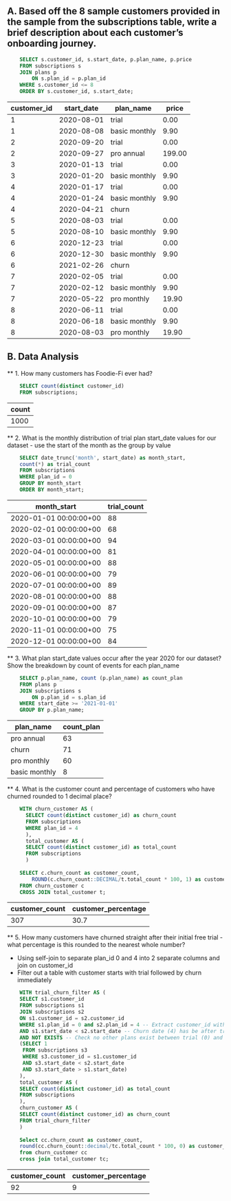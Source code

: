 ## A. Based off the 8 sample customers provided in the sample from the subscriptions table, write a brief description about each customer’s onboarding journey.
````sql
    SELECT s.customer_id, s.start_date, p.plan_name, p.price
    FROM subscriptions s
    JOIN plans p
    	ON s.plan_id = p.plan_id
    WHERE s.customer_id <= 8
    ORDER BY s.customer_id, s.start_date;
````
| customer_id | start_date | plan_name     | price  |
| ----------- | ---------- | ------------- | ------ |
| 1           | 2020-08-01 | trial         | 0.00   |
| 1           | 2020-08-08 | basic monthly | 9.90   |
| 2           | 2020-09-20 | trial         | 0.00   |
| 2           | 2020-09-27 | pro annual    | 199.00 |
| 3           | 2020-01-13 | trial         | 0.00   |
| 3           | 2020-01-20 | basic monthly | 9.90   |
| 4           | 2020-01-17 | trial         | 0.00   |
| 4           | 2020-01-24 | basic monthly | 9.90   |
| 4           | 2020-04-21 | churn         |        |
| 5           | 2020-08-03 | trial         | 0.00   |
| 5           | 2020-08-10 | basic monthly | 9.90   |
| 6           | 2020-12-23 | trial         | 0.00   |
| 6           | 2020-12-30 | basic monthly | 9.90   |
| 6           | 2021-02-26 | churn         |        |
| 7           | 2020-02-05 | trial         | 0.00   |
| 7           | 2020-02-12 | basic monthly | 9.90   |
| 7           | 2020-05-22 | pro monthly   | 19.90  |
| 8           | 2020-06-11 | trial         | 0.00   |
| 8           | 2020-06-18 | basic monthly | 9.90   |
| 8           | 2020-08-03 | pro monthly   | 19.90  |

## B. Data Analysis  
** 1. How many customers has Foodie-Fi ever had?
````sql
    SELECT count(distinct customer_id)
    FROM subscriptions;
````
| count |
| ----- |
| 1000  |

** 2. What is the monthly distribution of trial plan start_date values for our dataset - use the start of the month as the group by value
````sql
    SELECT date_trunc('month', start_date) as month_start,
    count(*) as trial_count
    FROM subscriptions
    WHERE plan_id = 0
    GROUP BY month_start
    ORDER BY month_start;
````
| month_start            | trial_count |
| ---------------------- | ----------- |
| 2020-01-01 00:00:00+00 | 88          |
| 2020-02-01 00:00:00+00 | 68          |
| 2020-03-01 00:00:00+00 | 94          |
| 2020-04-01 00:00:00+00 | 81          |
| 2020-05-01 00:00:00+00 | 88          |
| 2020-06-01 00:00:00+00 | 79          |
| 2020-07-01 00:00:00+00 | 89          |
| 2020-08-01 00:00:00+00 | 88          |
| 2020-09-01 00:00:00+00 | 87          |
| 2020-10-01 00:00:00+00 | 79          |
| 2020-11-01 00:00:00+00 | 75          |
| 2020-12-01 00:00:00+00 | 84          |

** 3. What plan start_date values occur after the year 2020 for our dataset? Show the breakdown by count of events for each plan_name
````sql
    SELECT p.plan_name, count (p.plan_name) as count_plan
    FROM plans p
    JOIN subscriptions s
    	ON p.plan_id = s.plan_id
    WHERE start_date >= '2021-01-01'
    GROUP BY p.plan_name;
````

| plan_name     | count_plan |
| ------------- | ---------- |
| pro annual    | 63         |
| churn         | 71         |
| pro monthly   | 60         |
| basic monthly | 8          |

** 4. What is the customer count and percentage of customers who have churned rounded to 1 decimal place?
````sql
    WITH churn_customer AS (
      SELECT count(distinct customer_id) as churn_count
      FROM subscriptions
      WHERE plan_id = 4
      ),
      total_customer AS (
      SELECT count(distinct customer_id) as total_count
      FROM subscriptions
      )
    
    SELECT c.churn_count as customer_count,
    	ROUND(c.churn_count::DECIMAL/t.total_count * 100, 1) as customer_percentage
    FROM churn_customer c
    CROSS JOIN total_customer t;
````

| customer_count | customer_percentage |
| -------------- | ------------------- |
| 307            | 30.7                |

** 5. How many customers have churned straight after their initial free trial - what percentage is this rounded to the nearest whole number?
- Using self-join to separate plan_id 0 and 4 into 2 separate columns and join on customer_id
- Filter out a table with customer starts with trial followed by churn immediately
````sql
    WITH trial_churn_filter AS (
    SELECT s1.customer_id
    FROM subscriptions s1
    JOIN subscriptions s2
    ON s1.customer_id = s2.customer_id
    WHERE s1.plan_id = 0 and s2.plan_id = 4 -- Extract customer_id with both trial and churn date
    AND s1.start_date < s2.start_date -- Churn date (4) has be after trial date (0)
    AND NOT EXISTS -- Check no other plans exist between trial (0) and churn (4) using a middle table
    (SELECT 1
     FROM subscriptions s3
     WHERE s3.customer_id = s1.customer_id
     AND s3.start_date < s2.start_date
     AND s3.start_date > s1.start_date)
    ),
    total_customer AS (
    SELECT count(distinct customer_id) as total_count
    FROM subscriptions
    ),
    churn_customer AS (
    SELECT count(distinct customer_id) as churn_count
    FROM trial_churn_filter
    )
    
    Select cc.churn_count as customer_count,
    round(cc.churn_count::decimal/tc.total_count * 100, 0) as customer_percentage
    from churn_customer cc
    cross join total_customer tc;
````
| customer_count | customer_percentage |
| -------------- | ------------------- |
| 92             | 9                   |
